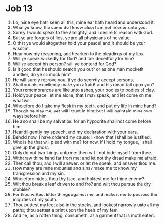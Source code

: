 ﻿# Job 13
1. Lo, mine eye hath seen all this, mine ear hath heard and understood it. 
2. What ye know, the same do I know also: I am not inferior unto you. 
3. Surely I would speak to the Almighty, and I desire to reason with God. 
4. But ye are forgers of lies, ye are all physicians of no value. 
5. O that ye would altogether hold your peace! and it should be your wisdom. 
6. Hear now my reasoning, and hearken to the pleadings of my lips. 
7. Will ye speak wickedly for God? and talk deceitfully for him? 
8. Will ye accept his person? will ye contend for God? 
9. Is it good that he should search you out? or as one man mocketh another, do ye so mock him? 
10. He will surely reprove you, if ye do secretly accept persons. 
11. Shall not his excellency make you afraid? and his dread fall upon you? 
12. Your remembrances are like unto ashes, your bodies to bodies of clay. 
13. Hold your peace, let me alone, that I may speak, and let come on me what will. 
14. Wherefore do I take my flesh in my teeth, and put my life in mine hand? 
15. Though he slay me, yet will I trust in him: but I will maintain mine own ways before him. 
16. He also shall be my salvation: for an hypocrite shall not come before him. 
17. Hear diligently my speech, and my declaration with your ears. 
18. Behold now, I have ordered my cause; I know that I shall be justified. 
19. Who is he that will plead with me? for now, if I hold my tongue, I shall give up the ghost. 
20. Only do not two things unto me: then will I not hide myself from thee. 
21. Withdraw thine hand far from me: and let not thy dread make me afraid. 
22. Then call thou, and I will answer: or let me speak, and answer thou me. 
23. How many are mine iniquities and sins? make me to know my transgression and my sin. 
24. Wherefore hidest thou thy face, and holdest me for thine enemy? 
25. Wilt thou break a leaf driven to and fro? and wilt thou pursue the dry stubble? 
26. For thou writest bitter things against me, and makest me to possess the iniquities of my youth. 
27. Thou puttest my feet also in the stocks, and lookest narrowly unto all my paths; thou settest a print upon the heels of my feet. 
28. And he, as a rotten thing, consumeth, as a garment that is moth eaten. 
